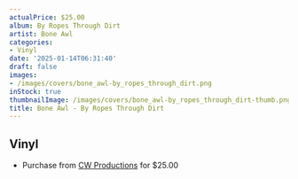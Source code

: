 ```yaml
---
actualPrice: $25.00
album: By Ropes Through Dirt
artist: Bone Awl
categories:
- Vinyl
date: '2025-01-14T06:31:40'
draft: false
images:
- /images/covers/bone_awl-by_ropes_through_dirt.png
inStock: true
thumbnailImage: /images/covers/bone_awl-by_ropes_through_dirt-thumb.png
title: Bone Awl - By Ropes Through Dirt
---
```


## Vinyl
* Purchase from [CW Productions](https://shop.cwproductions.net/products/bone-awl-by-ropes-through-dirt-lp-copy) for $25.00
